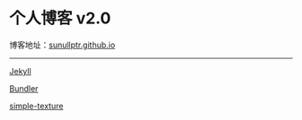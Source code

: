 # 个人博客 v2.0

博客地址：[sunullptr.github.io](https://sunullptr.github.io)

----

[Jekyll](http://jekyllrb.com/)

[Bundler](https://bundler.io/)

[simple-texture](https://github.com/yizeng/jekyll-theme-simple-texture)
